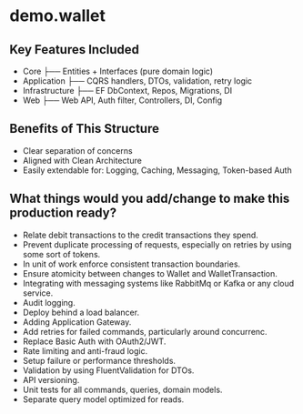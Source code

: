 # demo.wallet

## Key Features Included

* Core           ├──	Entities + Interfaces (pure domain logic)
* Application    ├──	CQRS handlers, DTOs, validation, retry logic
* Infrastructure ├──	EF DbContext, Repos, Migrations, DI
* Web	           ├──  Web API, Auth filter, Controllers, DI, Config

## Benefits of This Structure
* Clear separation of concerns
* Aligned with Clean Architecture
* Easily extendable for: Logging, Caching, Messaging, Token-based Auth

## What things would you add/change to make this production ready? 

- Relate debit transactions to the credit transactions they spend.
- Prevent duplicate processing of requests, especially on retries by using some sort of tokens.
- In unit of work enforce consistent transaction boundaries.
- Ensure atomicity between changes to Wallet and WalletTransaction.
- Integrating with messaging systems like RabbitMq or Kafka or any cloud service.
- Audit logging.
- Deploy behind a load balancer.
- Adding Application Gateway.
- Add retries for failed commands, particularly around concurrenc.
- Replace Basic Auth with OAuth2/JWT.
- Rate limiting and anti-fraud logic.
- Setup failure or performance thresholds.
- Validation by using FluentValidation for DTOs.
- API versioning.
- Unit tests for all commands, queries, domain models.
- Separate query model optimized for reads.

